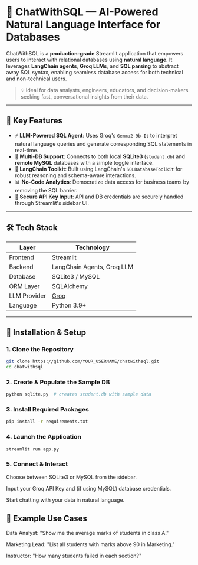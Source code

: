# 🧠 ChatWithSQL — AI-Powered Natural Language Interface for Databases

ChatWithSQL is a **production-grade** Streamlit application that empowers users to interact with relational databases using **natural language**. It leverages **LangChain agents**, **Groq LLMs**, and **SQL parsing** to abstract away SQL syntax, enabling seamless database access for both technical and non-technical users.

> 💡 Ideal for data analysts, engineers, educators, and decision-makers seeking fast, conversational insights from their data.

---

## 🚀 Key Features

- ⚡ **LLM-Powered SQL Agent**: Uses Groq's `Gemma2-9b-It` to interpret natural language queries and generate corresponding SQL statements in real-time.
- 🧩 **Multi-DB Support**: Connects to both local **SQLite3** (`student.db`) and **remote MySQL** databases with a simple toggle interface.
- 🧠 **LangChain Toolkit**: Built using LangChain's `SQLDatabaseToolkit` for robust reasoning and schema-aware interactions.
- 📊 **No-Code Analytics**: Democratize data access for business teams by removing the SQL barrier.
- 📡 **Secure API Key Input**: API and DB credentials are securely handled through Streamlit's sidebar UI.

---

## 🛠️ Tech Stack

| Layer        | Technology                      |
|--------------|----------------------------------|
| Frontend     | Streamlit                        |
| Backend      | LangChain Agents, Groq LLM       |
| Database     | SQLite3 / MySQL                  |
| ORM Layer    | SQLAlchemy                       |
| LLM Provider | [Groq](https://groq.com/)        |
| Language     | Python 3.9+                      |

---

## 🧰 Installation & Setup

### 1. Clone the Repository

```bash
git clone https://github.com/YOUR_USERNAME/chatwithsql.git
cd chatwithsql
```
### 2. Create & Populate the Sample DB
```bash
python sqlite.py  # creates student.db with sample data
```
### 3. Install Required Packages
```bash
pip install -r requirements.txt
```
### 4.  Launch the Application
```bash
streamlit run app.py
```

### 5. Connect & Interact
Choose between SQLite3 or MySQL from the sidebar.

Input your Groq API Key and (if using MySQL) database credentials.

Start chatting with your data in natural language.


## 🧠 Example Use Cases
Data Analyst: "Show me the average marks of students in class A."

Marketing Lead: "List all students with marks above 90 in Marketing."

Instructor: "How many students failed in each section?"

